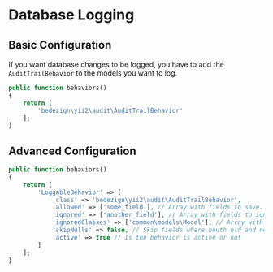 # Database Logging

## Basic Configuration

If you want database changes to be logged, you have to add the `AuditTrailBehavior` to the models you want to log.

```php
public function behaviors()
{
    return [
        'bedezign\yii2\audit\AuditTrailBehavior'
    ];
}
```

## Advanced Configuration

```php
public function behaviors()
{
    return [
        'LoggableBehavior' => [
            'class' => 'bedezign\yii2\audit\AuditTrailBehavior',
            'allowed' => ['some_field'], // Array with fields to save. You don't need to configure both `allowed` and `ignored`
            'ignored' => ['another_field'], // Array with fields to ignore. You don't need to configure both `allowed` and `ignored`
            'ignoredClasses' => ['common\models\Model'], // Array with classes to ignore
            'skipNulls' => false, // Skip fields where bouth old and new values are NULL
            'active' => true // Is the behavior is active or not
        ]
    ];
}
```